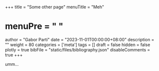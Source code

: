 +++
title = "Some other page"
menuTitle = "Meh"
# menuPre = "<i class='fas fa-angle-double-up'></i> "
author = "Gabor Parti"
date = "2023-11-01T00:00:00+08:00"
description = ""
weight = 80
categories = ['meta']
tags = []
draft = false
hidden = false
plotly = true
bibFile = "static/files/bibliography.json"
disableComments = true
+++

umm...